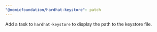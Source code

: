 ```yaml
---
"@nomicfoundation/hardhat-keystore": patch
---
```


Add a task to `hardhat-keystore` to display the path to the keystore file.
